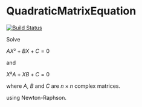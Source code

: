 # QuadraticMatrixEquation

[![Build Status](https://github.com/eduardobarplenz@gmail.com/QuadraticMatrixEquation.jl/actions/workflows/CI.yml/badge.svg?branch=main)](https://github.com/eduardobarplenz@gmail.com/QuadraticMatrixEquation.jl/actions/workflows/CI.yml?query=branch%3Amain)

Solve 

$AX² + BX + C = 0$

and

$X²A + XB + C = 0$

where $A$, $B$ and $C$ are $n \times n$ complex matrices.

using Newton-Raphson.